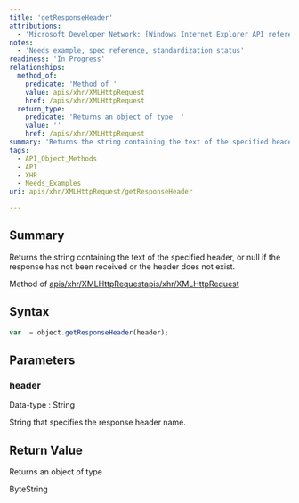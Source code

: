 ```yaml
---
title: 'getResponseHeader'
attributions:
  - 'Microsoft Developer Network: [Windows Internet Explorer API reference Article](http://msdn.microsoft.com/en-us/library/ie/hh828809%28v=vs.85%29.aspx)'
notes:
  - 'Needs example, spec reference, standardization status'
readiness: 'In Progress'
relationships:
  method_of:
    predicate: 'Method of '
    value: apis/xhr/XMLHttpRequest
    href: /apis/xhr/XMLHttpRequest
  return_type:
    predicate: 'Returns an object of type  '
    value: ''
    href: /apis/xhr/XMLHttpRequest
summary: 'Returns the string containing the text of the specified header, or null if the response has not been received or the header does not exist.'
tags:
  - API_Object_Methods
  - API
  - XHR
  - Needs_Examples
uri: apis/xhr/XMLHttpRequest/getResponseHeader

---
```

## Summary

Returns the string containing the text of the specified header, or null if the response has not been received or the header does not exist.

Method of [apis/xhr/XMLHttpRequest](/apis/xhr/XMLHttpRequest)[apis/xhr/XMLHttpRequest](/apis/xhr/XMLHttpRequest)

## Syntax

``` js
var  = object.getResponseHeader(header);
```

## Parameters

### header

 Data-type
:   String

 String that specifies the response header name.

## Return Value

Returns an object of type

ByteString
